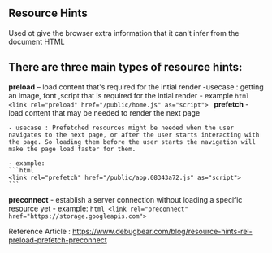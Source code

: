 ## Resource Hints
 Used ot  give the browser extra information that it can't infer from the document HTML

## There are three main types of resource hints:

**preload** – load content that's required for the intial render
   -usecase : getting an image, font ,script that is required for the intial render
    - example 
    ```html
        <link rel="preload" href="/public/home.js" as="script">
    ```
**prefetch** - load content that may be needed to render the next page

    - usecase : Prefetched resources might be needed when the user navigates to the next page, or after the user starts interacting with the page. So loading them before the user starts the navigation will make the page load faster for them.
     
    - example:
    ```html
    <link rel="prefetch" href="/public/app.08343a72.js" as="script">
    ```
**preconnect** - establish a server connection without loading a specific resource yet
    - example:
    ```html
    <link rel="preconnect" href="https://storage.googleapis.com">
    ```

Reference Article : https://www.debugbear.com/blog/resource-hints-rel-preload-prefetch-preconnect

